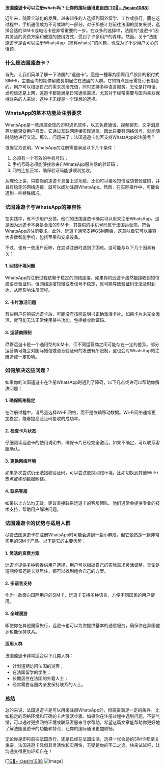 **法国遠遊卡可以注册whats吗？让你的国际通讯更自由[[TG💪+ @esim1088](https://t.me/s/esim1088)]**

近年来，随着全球化的发展，越来越多的人选择到国外留学、工作或旅行。而在这过程中，手机通信成为不可或缺的一部分。对于那些计划前往法国的朋友来说，选择合适的SIM卡或电话卡是非常重要的一步。在众多的选择中，法国的“遠遊卡”因其灵活的资费方案和便捷的使用方式，受到了许多用户的青睐。然而，关于“法国遠遊卡是否可以注册WhatsApp（简称whats）”的问题，也成为了不少用户关心的话题。

### 什么是法国遠遊卡？

首先，让我们简单了解一下法国的“遠遊卡”。這是一種專為國際用戶設計的預付式SIM卡，主要面向短期停留或長期居住在法國的人群。它的特点是无需签订长期合约，用户可以根据自己的需求灵活充值，同时支持多种语言服务。无论是打电话、发短信还是上网，遠遊卡都能满足日常通信需求。尤其对于经常需要与国内亲友保持联系的人来说，这种卡无疑是一个理想的选择。

### WhatsApp的基本功能及注册要求

WhatsApp是一款风靡全球的即时通讯软件，以其免费通话、视频聊天、文字消息等功能深受用户喜爱。它通过互联网连接实现通信，因此只要有网络信号，就能随时随地进行交流。那么，问题来了：法国遠遊卡能否支持WhatsApp的注册呢？

根据官方说明，WhatsApp的注册需要满足以下几个条件：
1. 必须有一个有效的手机号码；
2. 手机号码必须能够接收来自WhatsApp服务器的验证码；
3. 网络连接正常，确保验证码能够顺利接收。

从理论上讲，只要你的遠遊卡具备上述功能，比如可以接收短信或语音验证码，并且有稳定的网络连接，就可以成功注册WhatsApp。然而，在实际操作中，可能会遇到一些特殊情况。

### 法国遠遊卡与WhatsApp的兼容性

在实践中，有不少用户反馈，他们的法国遠遊卡确实可以用来注册WhatsApp。这是因为远遊卡本身是合法的SIM卡，其提供的手机号码属于法国运营商，符合WhatsApp的注册要求。此外，远遊卡通常支持GSM网络，这意味着它可以兼容大多数智能手机，包括苹果和安卓设备。

不过，也有一些用户反映，在尝试注册时遇到了困难。这可能与以下几个因素有关：

#### 1. 网络环境问题
WhatsApp的注册过程依赖于稳定的网络连接。如果你的远遊卡虽然能接收到短信或语音验证码，但网络速度较慢或者信号不稳定，就可能导致验证码无法及时到达，从而影响注册流程。

#### 2. 卡片激活问题
有些用户在购买远遊卡后，可能没有按照说明书正确激活卡片。如果卡片未完全激活，就可能无法正常使用某些功能，包括接收验证码。

#### 3. 运营商限制
尽管远遊卡是一个通用型的SIM卡，但不同运营商之间可能存在一定的差异。部分运营商可能会对国际短信或语音验证码的发送有所限制，这也会对WhatsApp的注册造成一定影响。

### 如何解决这些问题？

如果你的法国遠遊卡在注册WhatsApp时遇到了障碍，以下几点或许可以帮助你解决问题：

#### 1. 确保网络稳定
在注册过程中，请尽量选择Wi-Fi网络，而不是依赖移动数据。Wi-Fi网络通常更加稳定，能够提高验证码接收的成功率。

#### 2. 检查卡片状态
仔细阅读远遊卡的使用说明书，确保卡片已经完全激活。如果不确定，可以联系客服确认。

#### 3. 更换网络环境
如果多次尝试仍无法接收验证码，可以尝试更换网络环境，比如切换到其他Wi-Fi热点或移动数据网络。

#### 4. 联系客服
如果以上方法均无效，建议直接联系远遊卡的客服团队。他们通常会提供专业的技术支持，帮助用户解决问题。

### 法国遠遊卡的优势与适用人群

尽管法国遠遊卡在注册WhatsApp时可能会遇到一些小麻烦，但它依然是一款非常实用的SIM卡产品。以下是它的主要优势：

#### 1. 灵活的资费方案
远遊卡提供多种套餐供用户选择，用户可以根据自己的实际需求灵活调整。无论是短期停留还是长期居住，都可以找到适合自己的方案。

#### 2. 多语言支持
作为一款面向国际用户的SIM卡，远遊卡支持多种语言，方便不同国家的用户使用。

#### 3. 全球漫游
即使你在其他国家旅行，远遊卡也可以为你提供基本的通信服务，确保你在异国他乡也能保持联系。

#### 适用人群
法国遠遊卡非常适合以下几类人群：
- 计划短期访问法国的游客；
- 在法国留学的学生；
- 长期居住在法国的外籍人士；
- 经常需要与国内亲友保持联系的人士。

### 总结

总的来说，法国遠遊卡是可以用来注册WhatsApp的，但需要满足一定的条件，比如稳定的网络环境和正确的卡片激活步骤。如果你在注册过程中遇到问题，不要气馁，可以通过更换网络环境或联系客服来寻求帮助。希望这篇文章能帮助你更好地了解法国遠遊卡的功能和特点，让你的国际通讯更加顺畅。

无论你是即将前往法国旅行，还是已经在法国生活，选择一张合适的SIM卡都至关重要。法国遠遊卡凭借其灵活性和实用性，无疑是你的不二之选。快来试试吧，让沟通变得更加轻松自在！

[[TG💪+ @esim1088](https://t.me/s/esim1088) ![Image](https://i.postimg.cc/4NQfJmqS/Snipaste-2025-05-13-00-14-12.png)]